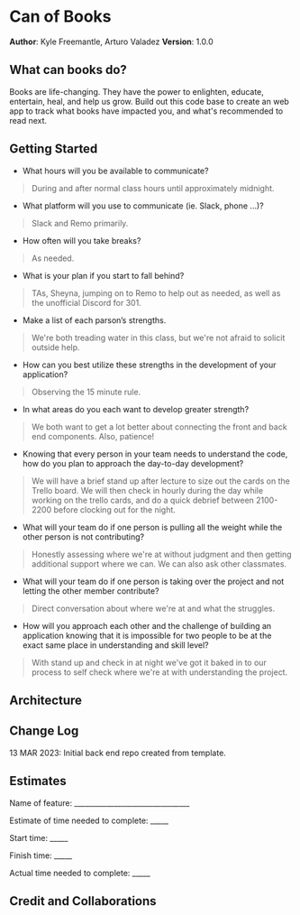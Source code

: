 # Can of Books

**Author**: Kyle Freemantle, Arturo Valadez
**Version**: 1.0.0 

## What can books do?

Books are life-changing. They have the power to enlighten, educate, entertain, heal, and help us grow. Build out this code base to create an web app to track what books have impacted you, and what's recommended to read next.

## Getting Started

- What hours will you be available to communicate?

> During and after normal class hours until approximately midnight.  

- What platform will you use to communicate (ie. Slack, phone …)?

> Slack and Remo primarily.

- How often will you take breaks?

> As needed.

- What is your plan if you start to fall behind?

> TAs, Sheyna, jumping on to Remo to help out as needed, as well as the unofficial Discord for 301.

- Make a list of each parson’s strengths.

> We're both treading water in this class, but we're not afraid to solicit outside help.

- How can you best utilize these strengths in the development of your application?

> Observing the 15 minute rule.

- In what areas do you each want to develop greater strength?

> We both want to get a lot better about connecting the front and back end components.  Also, patience!  

- Knowing that every person in your team needs to understand the code, how do you plan to approach the day-to-day development?

> We will have a brief stand up after lecture to size out the cards on the Trello board.  We will then check in hourly during the day while working on the trello cards, and do a quick debrief between 2100-2200 before clocking out for the night.

- What will your team do if one person is pulling all the weight while the other person is not contributing?

> Honestly assessing where we're at without judgment and then getting additional support where we can.  We can also ask other classmates.

- What will your team do if one person is taking over the project and not letting the other member contribute?

> Direct conversation about where we're at and what the struggles.

- How will you approach each other and the challenge of building an application knowing that it is impossible for two people to be at the exact same place in understanding and skill level?

> With stand up and check in at night we've got it baked in to our process to self check where we're at with understanding the project.

## Architecture
<!-- Provide a detailed description of the application design. What technologies (languages, libraries, etc) you're using, and any other relevant design information. -->

## Change Log

13 MAR 2023: Initial back end repo created from template.

## Estimates

Name of feature: ________________________________

Estimate of time needed to complete: _____

Start time: _____

Finish time: _____

Actual time needed to complete: _____

## Credit and Collaborations
<!-- Give credit (and a link) to other people or resources that helped you build this application. -->